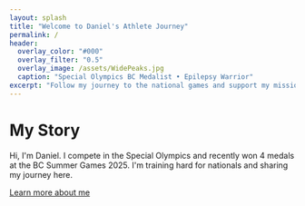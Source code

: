 ```yaml
---
layout: splash
title: "Welcome to Daniel's Athlete Journey"
permalink: /
header:
  overlay_color: "#000"
  overlay_filter: "0.5"
  overlay_image: /assets/WidePeaks.jpg
  caption: "Special Olympics BC Medalist • Epilepsy Warrior"
excerpt: "Follow my journey to the national games and support my mission!"
---
```


# My Story
Hi, I'm Daniel. I compete in the Special Olympics and recently won 4 medals at the BC Summer Games 2025. I'm training hard for nationals and sharing my journey here.

[Learn more about me](about/)
